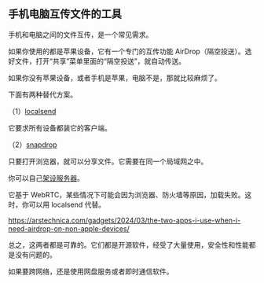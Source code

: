## 手机电脑互传文件的工具

手机和电脑之间的文件互传，是一个常见需求。

如果你使用的都是苹果设备，它有一个专门的互传功能 AirDrop（隔空投送）。选好文件，打开“共享”菜单里面的“隔空投送”，就自动传送。

如果你没有苹果设备，或者手机是苹果，电脑不是，那就比较麻烦了。

下面有两种替代方案。

（1）[localsend](https://localsend.org/#/)

它要求所有设备都装它的客户端。

（2）[snapdrop](https://snapdrop.net/)

只要打开浏览器，就可以分享文件。它需要在同一个局域网之中。

你可以自己[架设服务器](https://github.com/RobinLinus/snapdrop/blob/master/docs/local-dev.md)。

它基于 WebRTC，某些情况下可能会因为浏览器、防火墙等原因，加载失败。这时，你可以用 localsend 代替。

https://arstechnica.com/gadgets/2024/03/the-two-apps-i-use-when-i-need-airdrop-on-non-apple-devices/

总之，这两者都是可靠的。它们都是开源软件，经受了大量使用，安全性和性能都是没有问题的。

如果要跨网络，还是使用网盘服务或者即时通信软件。